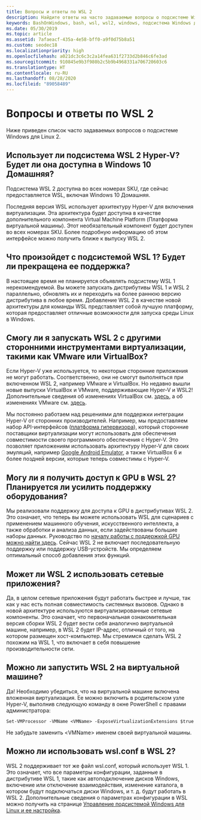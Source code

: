 ```yaml
---
title: Вопросы и ответы по WSL 2
description: Найдите ответы на часто задаваемые вопросы о подсистеме Windows для Linux 2, например о том, можно ли запускать WSL 2 на виртуальной машине.
keywords: BashOnWindows, bash, wsl, wsl2, windows, подсистема Windows для Linux, windowssubsystem, ubuntu, debian, suse, windows 10, установка
ms.date: 05/30/2019
ms.topic: article
ms.assetid: 7afaeacf-435a-4e58-bff0-a9f0d75b8a51
ms.custom: seodec18
ms.localizationpriority: high
ms.openlocfilehash: a021dc3c6c3c2a14fea631f2733d2b846c6fe3ad
ms.sourcegitcommit: 910845e9b3f980b2c5b9b4968331a706720603c6
ms.translationtype: HT
ms.contentlocale: ru-RU
ms.lasthandoff: 08/28/2020
ms.locfileid: "89058489"
---
```

# <a name="wsl-2-faqs"></a>Вопросы и ответы по WSL 2

Ниже приведен список часто задаваемых вопросов о подсистеме Windows для Linux 2.

## <a name="does-wsl-2-use-hyper-v-will-it-be-available-on-windows-10-home"></a>Использует ли подсистема WSL 2 Hyper-V? Будет ли она доступна в Windows 10 Домашняя?

Подсистема WSL 2 доступна во всех номерах SKU, где сейчас предоставляется WSL, включая Windows 10 Домашняя.

Последняя версия WSL использует архитектуру Hyper-V для включения виртуализации. Эта архитектура будет доступна в качестве дополнительного компонента Virtual Machine Platform (Платформа виртуальной машины). Этот необязательный компонент будет доступен во всех номерах SKU. Более подробную информацию об этом интерфейсе можно получить ближе к выпуску WSL 2.

## <a name="what-will-happen-to-wsl-1-will-it-be-abandoned"></a>Что произойдет с подсистемой WSL 1? Будет ли прекращена ее поддержка?

В настоящее время не планируется объявлять подсистему WSL 1 нерекомендуемой. Вы можете запускать дистрибутивы WSL 1 и WSL 2 параллельно, обновлять их и переходить на более раннюю версию дистрибутива в любое время. Добавление WSL 2 в качестве новой архитектуры для команды WSL представляет собой лучшую платформу, которая предоставляет отличные возможности для запуска среды Linux в Windows.

## <a name="will-i-be-able-to-run-wsl-2-and-other-3rd-party-virtualization-tools-such-as-vmware-or-virtualbox"></a>Смогу ли я запускать WSL 2 с другими сторонними инструментами виртуализации, такими как VMware или VirtualBox?

Если Hyper-V уже используется, то некоторые сторонние приложения не могут работать. Соответственно, они не смогут выполняться при включенном WSL 2, например VMware и VirtualBox. Но недавно вышли новые выпуски VirtualBox и VMware, поддерживающие Hyper-V и WSL2! Дополнительные сведения об изменениях VirtualBox см. [здесь][1], а об изменениях VMware см. [здесь][4].

Мы постоянно работаем над решениями для поддержки интеграции Hyper-V от сторонних производителей. Например, мы предоставляем набор API-интерфейсов ([платформа гипервизора][2]), который сторонние поставщики виртуализации могут использовать для обеспечения совместимости своего программного обеспечения с Hyper-V. Это позволяет приложениям использовать архитектуру Hyper-V для своих эмуляций, например [Google Android Emulator][3], а также VirtualBox 6 и более поздней версии, которые теперь совместимы с Hyper-V.

## <a name="can-i-access-the-gpu-in-wsl-2-are-there-plans-to-increase-hardware-support"></a>Могу ли я получить доступ к GPU в WSL 2? Планируется ли усилить поддержку оборудования?

Мы реализовали поддержку для доступа к GPU в дистрибутивах WSL 2. Это означает, что теперь вы можете использовать WSL для сценариев с применением машинного обучения, искусственного интеллекта, а также обработки и анализа данных, если задействованы большие наборы данных. Руководство по [началу работы с поддержкой GPU можно найти здесь](./tutorials/gpu-compute). Сейчас WSL 2 не включает последовательную поддержку или поддержку USB-устройств. Мы определяем оптимальный способ добавления этих функций.

## <a name="will-wsl-2-be-able-to-use-networking-applications"></a>Может ли WSL 2 использовать сетевые приложения?

Да, в целом сетевые приложения будут работать быстрее и лучше, так как у нас есть полная совместимость системных вызовов. Однако в новой архитектуре используются виртуализированные сетевые компоненты. Это означает, что первоначальная ознакомительная версия сборки WSL 2 будет вести себя аналогично виртуальной машине, например, в WSL 2 будет IP-адрес, отличный от того, на котором размещен хост-компьютер. Мы стремимся сделать WSL 2 похожим на WSL 1, что включает в себя повышение производительности сети. 

## <a name="can-i-run-wsl-2-in-a-virtual-machine"></a>Можно ли запустить WSL 2 на виртуальной машине?

Да! Необходимо убедиться, что на виртуальной машине включена вложенная виртуализация. Ее можно включить в родительском узле Hyper-V, выполнив следующую команду в окне PowerShell с правами администратора:

`Set-VMProcessor -VMName <VMName> -ExposeVirtualizationExtensions $true`

Не забудьте заменить &lt;VMName&gt; именем своей виртуальной машины.

## <a name="can-i-use-wslconf-in-wsl-2"></a>Можно ли использовать wsl.conf в WSL 2?

WSL 2 поддерживает тот же файл wsl.conf, который использует WSL 1. Это означает, что все параметры конфигурации, заданные в дистрибутиве WSL 1, такие как автоподключение дисков Windows, включение или отключение взаимодействия, изменение каталога, в котором будут подключаться диски Windows, и т. д. будут работать в WSL 2. Дополнительные сведения о параметрах конфигурации в WSL можно получить на странице [Управление подсистемой Windows для Linux и ее настройка](./wsl-config.md).

 [1]: https://www.virtualbox.org/wiki/Changelog-6.0
 [2]: https://docs.microsoft.com/virtualization/api/
 [3]: https://devblogs.microsoft.com/visualstudio/hyper-v-android-emulator-support/
 [4]: https://blogs.vmware.com/workstation/2020/01/vmware-workstation-tech-preview-20h1.html

